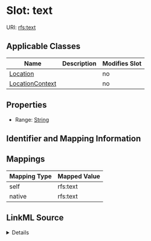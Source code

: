

# Slot: text



URI: [rfs:text](https://framework.regen.network/schema/text)



<!-- no inheritance hierarchy -->





## Applicable Classes

| Name | Description | Modifies Slot |
| --- | --- | --- |
| [Location](Location.md) |  |  no  |
| [LocationContext](LocationContext.md) |  |  no  |







## Properties

* Range: [String](String.md)





## Identifier and Mapping Information








## Mappings

| Mapping Type | Mapped Value |
| ---  | ---  |
| self | rfs:text |
| native | rfs:text |




## LinkML Source

<details>
```yaml
name: text
alias: text
domain_of:
- Location
- LocationContext
range: string

```
</details>